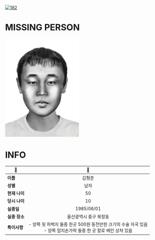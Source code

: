 [![182](https://img.shields.io/badge/%EC%8B%A4%EC%A2%85%EC%8B%A0%EA%B3%A0%EB%8A%94%20%EA%B5%AD%EB%B2%88%EC%97%86%EC%9D%B4-182-blue)](http://safe182.go.kr/index.do)

# MISSING PERSON

<img src="./missing_person.jpg">

# INFO

|🔑|💎|
|--|:--:|
|**이름**|김형준|
|**성별**|남자|
|**현재 나이**|50|
|**당시 나이**|10|
|**실종일**|1985/06/01|
|**실종 장소**|울산광역시 중구 북정동 |
|**특이사항**|- 양쪽 뒷 허벅지 둘중 한곳 500원 동전만한 크기의 수술 자국 있음</br>- 양쪽 엄지손가락 둘중 한 곳 칼로 베인 상처 있음|
